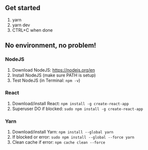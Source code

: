 ## Get started

1. yarn
2. yarn dev
3. CTRL+C when done

## No environment, no problem!

### NodeJS

1. Download NodeJS: https://nodejs.org/en
2. Install NodeJS (make sure PATH is setup)
3. Test NodeJS (in Terminal: `npm -v`)

### React

1. Download/install React: `npm install -g create-react-app`
2. Superuser DO if blocked: `sudo npm install -g create-react-app`

### Yarn
1. Download/install Yarn: `npm install --global yarn`
1. If blocked or error: `sudo npm install --global --force yarn`
3. Clean cache if error: `npm cache clean --force`
